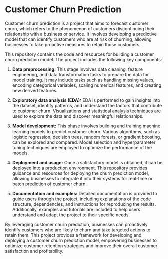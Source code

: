 # Customer Churn Prediction

Customer churn prediction is a project that aims to forecast customer churn, which refers to the phenomenon of customers discontinuing their relationship with a business or service. It involves developing a predictive model that can identify customers who are at risk of churning, allowing businesses to take proactive measures to retain those customers.

This repository contains the code and resources for building a customer churn prediction model. The project includes the following key components:

1. **Data preprocessing:** This stage involves data cleaning, feature engineering, and data transformation tasks to prepare the data for model training. It may include tasks such as handling missing values, encoding categorical variables, scaling numerical features, and creating new derived features.

2. **Exploratory data analysis (EDA):** EDA is performed to gain insights into the dataset, identify patterns, and understand the factors that contribute to customer churn. Visualizations and statistical analysis techniques are used to explore the data and discover meaningful relationships.

3. **Model development:** This phase involves building and training machine learning models to predict customer churn. Various algorithms, such as logistic regression, decision trees, random forests, or gradient boosting, can be explored and compared. Model selection and hyperparameter tuning techniques are employed to optimize the performance of the models.

4. **Deployment and usage:** Once a satisfactory model is obtained, it can be deployed into a production environment. This repository provides guidance and resources for deploying the churn prediction model, allowing businesses to integrate it into their systems for real-time or batch prediction of customer churn.

5. **Documentation and examples:** Detailed documentation is provided to guide users through the project, including explanations of the code structure, dependencies, and instructions for reproducing the results. Additionally, examples and tutorials are included to help users understand and adapt the project to their specific needs.

By leveraging customer churn prediction, businesses can proactively identify customers who are likely to churn and take targeted actions to retain them. This project provides a framework for developing and deploying a customer churn prediction model, empowering businesses to optimize customer retention strategies and improve their overall customer satisfaction and profitability.
